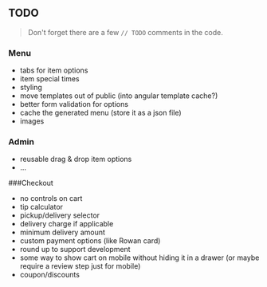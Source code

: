 ## TODO

> Don't forget there are a few `// TODO` comments in the code.

### Menu
* tabs for item options
* item special times
* styling
* move templates out of public (into angular template cache?)
* better form validation for options
* cache the generated menu (store it as a json file)
* images

### Admin
* reusable drag & drop item options
* ...

###Checkout
* no controls on cart
* tip calculator
* pickup/delivery selector
* delivery charge if applicable
* minimum delivery amount
* custom payment options (like Rowan card)
* round up to support development
* some way to show cart on mobile without hiding it in a drawer
(or maybe require a review step just for mobile)
* coupon/discounts
